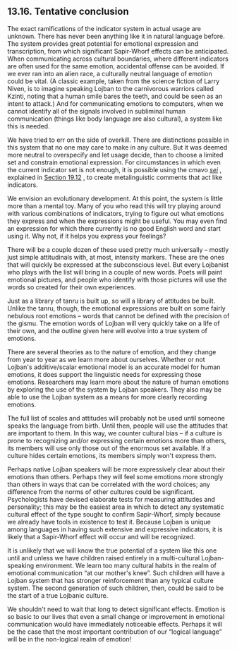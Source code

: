 <a id="section-attitudinals-conclusion"></a>13.16. <a id="c13s16"></a>Tentative conclusion
------------------------------------------------------------------------------------------

<a id="id-1.14.18.2.1" class="indexterm"></a><a id="id-1.14.18.2.2" class="indexterm"></a><a id="id-1.14.18.2.3" class="indexterm"></a>The exact ramifications of the indicator system in actual usage are unknown. There has never been anything like it in natural language before. The system provides great potential for emotional expression and transcription, from which significant Sapir-Whorf effects can be anticipated. When communicating across cultural boundaries, where different indicators are often used for the same emotion, accidental offense can be avoided. If we ever ran into an alien race, a culturally neutral language of emotion could be vital. (A classic example, taken from the science fiction of Larry Niven, is to imagine speaking Lojban to the carnivorous warriors called Kzinti, noting that a human smile bares the teeth, and could be seen as an intent to attack.) And for communicating emotions to computers, when we cannot identify all of the signals involved in subliminal human communication (things like body language are also cultural), a system like this is needed.

<a id="id-1.14.18.3.1" class="indexterm"></a>We have tried to err on the side of overkill. There are distinctions possible in this system that no one may care to make in any culture. But it was deemed more neutral to overspecify and let usage decide, than to choose a limited set and constrain emotional expression. For circumstances in which even the current indicator set is not enough, it is possible using the cmavo _<a id="id-1.14.18.3.2.1" class="indexterm"></a>[_sei_](../go01#valsi-sei)_ , explained in [Section 19.12](../section-parentheses) , to create metalinguistic comments that act like indicators.

<a id="id-1.14.18.4.1" class="indexterm"></a>We envision an evolutionary development. At this point, the system is little more than a mental toy. Many of you who read this will try playing around with various combinations of indicators, trying to figure out what emotions they express and when the expressions might be useful. You may even find an expression for which there currently is no good English word and start using it. Why not, if it helps you express your feelings?

There will be a couple dozen of these used pretty much universally – mostly just simple attitudinals with, at most, intensity markers. These are the ones that will quickly be expressed at the subconscious level. But every Lojbanist who plays with the list will bring in a couple of new words. Poets will paint emotional pictures, and people who identify with those pictures will use the words so created for their own experiences.

Just as a library of tanru is built up, so will a library of attitudes be built. Unlike the tanru, though, the emotional expressions are built on some fairly nebulous root emotions – words that cannot be defined with the precision of the gismu. The emotion words of Lojban will very quickly take on a life of their own, and the outline given here will evolve into a true system of emotions.

<a id="id-1.14.18.7.1" class="indexterm"></a><a id="id-1.14.18.7.2" class="indexterm"></a>There are several theories as to the nature of emotion, and they change from year to year as we learn more about ourselves. Whether or not Lojban's additive/scalar emotional model is an accurate model for human emotions, it does support the linguistic needs for expressing those emotions. Researchers may learn more about the nature of human emotions by exploring the use of the system by Lojban speakers. They also may be able to use the Lojban system as a means for more clearly recording emotions.

<a id="id-1.14.18.8.1" class="indexterm"></a>The full list of scales and attitudes will probably not be used until someone speaks the language from birth. Until then, people will use the attitudes that are important to them. In this way, we counter cultural bias – if a culture is prone to recognizing and/or expressing certain emotions more than others, its members will use only those out of the enormous set available. If a culture hides certain emotions, its members simply won't express them.

<a id="id-1.14.18.9.1" class="indexterm"></a>Perhaps native Lojban speakers will be more expressively clear about their emotions than others. Perhaps they will feel some emotions more strongly than others in ways that can be correlated with the word choices; any difference from the norms of other cultures could be significant. Psychologists have devised elaborate tests for measuring attitudes and personality; this may be the easiest area in which to detect any systematic cultural effect of the type sought to confirm Sapir-Whorf, simply because we already have tools in existence to test it. Because Lojban is unique among languages in having such extensive and expressive indicators, it is likely that a Sapir-Whorf effect will occur and will be recognized.

It is unlikely that we will know the true potential of a system like this one until and unless we have children raised entirely in a multi-cultural Lojban-speaking environment. We learn too many cultural habits in the realm of emotional communication “at our mother's knee”. Such children will have a Lojban system that has stronger reinforcement than any typical culture system. The second generation of such children, then, could be said to be the start of a true Lojbanic culture.

<a id="id-1.14.18.11.1" class="indexterm"></a>We shouldn't need to wait that long to detect significant effects. Emotion is so basic to our lives that even a small change or improvement in emotional communication would have immediately noticeable effects. Perhaps it will be the case that the most important contribution of our “logical language” will be in the non-logical realm of emotion!